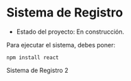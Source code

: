 <h1> Sistema de Registro</h1>

- Estado del proyecto: En construcción.

Para ejecutar el sistema, debes poner:

```npm install react```

Sistema de Registro 2 
